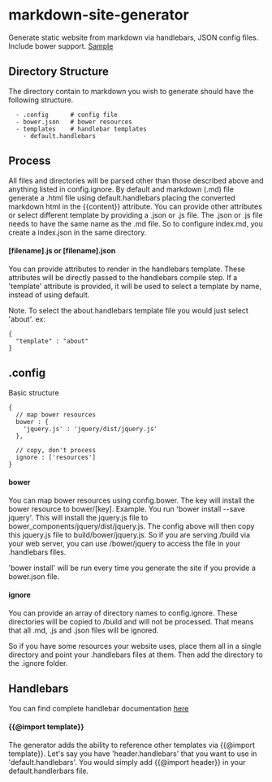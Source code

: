 # markdown-site-generator
Generate static website from markdown via handlebars, JSON config files.  Include bower support.
[Sample](https://github.com/jrmerz/website)

## Directory Structure

The directory contain to markdown you wish to generate should have the following structure.

```
  - .config      # config file
  - bower.json   # bower resources
  - templates    # handlebar templates
    - default.handlebars
```

## Process

All files and directories will be parsed other than those described above and anything
listed in config.ignore.  By default and markdown (.md) file generate a .html
file using default.handlebars placing the converted markdown html in the {{content}}
attribute.  You can provide other attributes or select different template by
providing a .json or .js file.  The .json or .js file needs to have the same
name as the .md file.  So to configure index.md, you create a index.json in the
same directory.

#### [filename].js or [filename].json

You can provide attributes to render in the handlebars template.  These attributes
will be directly passed to the handlebars compile step.  If a 'template' attribute is
provided, it will be used to select a template by name, instead of using default.

Note.  To select the about.handlebars template file you would just select 'about'.
ex:

```
{
  "template" : "about"
}
```

## .config

Basic structure

```
{
  // map bower resources
  bower : {
    'jquery.js' : 'jquery/dist/jquery.js'
  },

  // copy, don't process
  ignore : ['resources']
}
```

#### bower

You can map bower resources using config.bower.  The key will install the bower
resource to bower/[key].  Example. You run 'bower install --save jquery'.
This will install the jquery.js file to bower_components/jquery/dist/jquery.js.
The config above will then copy this jquery.js file to build/bower/jquery.js.
So if you are serving /build via your web server, you can use /bower/jquery to
access the file in your .handlebars files.

'bower install' will be run every time you generate the site if you provide a
bower.json file.

#### ignore

You can provide an array of directory names to config.ignore.  These directories
will be copied to /build and will not be processed.  That means that all .md, .js
and .json files will be ignored.

So if you have some resources your website uses, place them all in a single directory
and point your .handlebars files at them.  Then add the directory to the .ignore folder.

## Handlebars

You can find complete handlebar documentation [here](http://handlebarsjs.com/)

#### {{@import template}}

The generator adds the ability to reference other templates via {{@import template}}.
Let's say you have 'header.handlebars' that you want to use in 'default.handlebars'.
You would simply add {{@import header}} in your default.handlerbars file.

